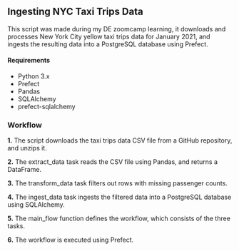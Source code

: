 ## Ingesting NYC Taxi Trips Data
This script was made during my DE zoomcamp learning, it downloads and processes New York City yellow taxi trips data for January 2021, and ingests the resulting data into a PostgreSQL database using Prefect.

#### Requirements
- Python 3.x
- Prefect
- Pandas
- SQLAlchemy
- prefect-sqlalchemy

### Workflow
  **1.** The script downloads the taxi trips data CSV file from a GitHub repository, and unzips it.
  
  **2.** The extract_data task reads the CSV file using Pandas, and returns a DataFrame.

  **3.** The transform_data task filters out rows with missing passenger counts.

  **4.** The ingest_data task ingests the filtered data into a PostgreSQL database using SQLAlchemy.
  
  **5.** The main_flow function defines the workflow, which consists of the three tasks.
  
  **6.** The workflow is executed using Prefect.
  
